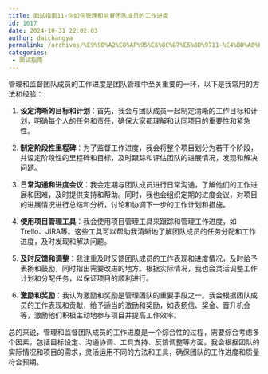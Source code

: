 ```yaml
---
title: 面试指南11-你如何管理和监督团队成员的工作进度
id: 1617
date: 2024-10-31 22:02:03
author: daichangya
permalink: /archives/%E9%9D%A2%E8%AF%95%E6%8C%87%E5%8D%9711-%E4%BD%A0%E5%A6%82%E4%BD%95%E7%AE%A1%E7%90%86%E5%92%8C%E7%9B%91%E7%9D%A3%E5%9B%A2%E9%98%9F%E6%88%90%E5%91%98%E7%9A%84%E5%B7%A5%E4%BD%9C%E8%BF%9B%E5%BA%A6/
categories:
 - 面试指南
---
```


管理和监督团队成员的工作进度是团队管理中至关重要的一环，以下是我常用的方法和经验：

1.  **设定清晰的目标和计划**：首先，我会与团队成员一起制定清晰的工作目标和计划，明确每个人的任务和责任，确保大家都理解和认同项目的重要性和紧急性。
    
2.  **制定阶段性里程碑**：为了监督工作进度，我会将整个项目划分为若干个阶段，并设定阶段性的里程碑和目标，及时跟踪和评估团队的进展情况，发现和解决问题。
    
3.  **日常沟通和进度会议**：我会定期与团队成员进行日常沟通，了解他们的工作进展和困难，及时提供支持和帮助。同时，我也会组织定期的进度会议，对项目的进展情况进行总结和分析，讨论和协调下一步的工作计划和措施。
    
4.  **使用项目管理工具**：我会使用项目管理工具来跟踪和管理工作进度，如Trello、JIRA等。这些工具可以帮助我清晰地了解团队成员的任务分配和工作进度，及时发现和解决问题。
    
5.  **及时反馈和调整**：我注重及时反馈团队成员的工作表现和进度情况，及时给予表扬和鼓励，同时指出需要改进的地方。根据实际情况，我也会灵活调整工作计划和分配任务，以保证项目的顺利进行。
    
6.  **激励和奖励**：我认为激励和奖励是管理团队的重要手段之一。我会根据团队成员的工作表现和贡献，给予适当的激励和奖励，如表扬信、奖金、晋升机会等，激励他们积极主动地参与项目并提高工作效率。
    

总的来说，管理和监督团队成员的工作进度是一个综合性的过程，需要综合考虑多个因素，包括目标设定、沟通协调、工具支持、反馈调整等方面。我会根据团队的实际情况和项目的需求，灵活运用不同的方法和工具，确保团队的工作进度和质量符合预期。